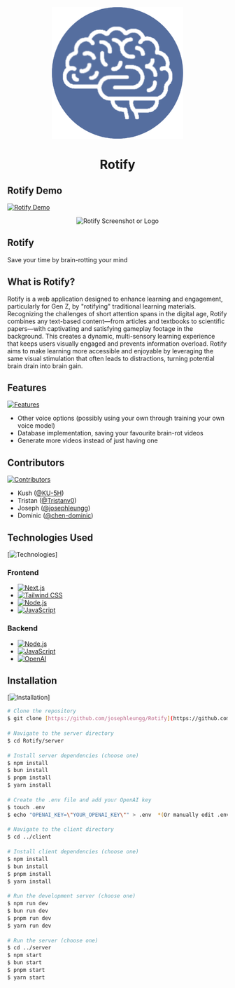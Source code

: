 <div align="center">
  <img src="https://github.com/josephleungg/Rotify/blob/main/client/public/rotify-logo.png?raw=true" alt="drawing" width="300"/>
  <h1>Rotify</h1>
</div>

## Rotify Demo
[![Rotify Demo](https://img.youtube.com/vi/PjXUOong-DI/0.jpg)](https://www.youtube.com/watch?v=PjXUOong-DI)

<p align="center">
  <img width="800" alt="Rotify Screenshot or Logo" src="https://github.com/user-attachments/assets/f9e626dd-5323-4e58-9741-8848bcbb3bbb" />
</p>

<p align="center">
  <h2>Rotify</h2>
  <p>Save your time by brain-rotting your mind</p>
</p>

## What is Rotify?

Rotify is a web application designed to enhance learning and engagement, particularly for Gen Z, by "rotifying" traditional learning materials. Recognizing the challenges of short attention spans in the digital age, Rotify combines any text-based content—from articles and textbooks to scientific papers—with captivating and satisfying gameplay footage in the background. This creates a dynamic, multi-sensory learning experience that keeps users visually engaged and prevents information overload. Rotify aims to make learning more accessible and enjoyable by leveraging the same visual stimulation that often leads to distractions, turning potential brain drain into brain gain.

## Features

[![Features](https://img.shields.io/badge/Features-green)](YourFeaturesListLink)

*   Other voice options (possibly using your own through training your own voice model)
*   Database implementation, saving your favourite brain-rot videos
*   Generate more videos instead of just having one

## Contributors

[![Contributors](https://img.shields.io/badge/Contributors-brown)](YourContributorsLink)

*   Kush ([@KU-5H](https://github.com/KU-5H))
*   Tristan ([@Tristanv0](https://github.com/Tristanv0))
*   Joseph ([@josephleungg](https://github.com/josephleungg))
*   Dominic ([@chen-dominic](https://github.com/chen-dominic))

## Technologies Used

[![Technologies](https://img.shields.io/badge/Technologies-blue)]

### Frontend

*   [![Next.js](https://img.shields.io/badge/Next.js-black?style=for-the-badge&logo=next.js&logoColor=white)](https://nextjs.org/)
*   [![Tailwind CSS](https://img.shields.io/badge/tailwindcss-%2338B2AC.svg?style=for-the-badge&logo=tailwind-css&logoColor=white)](https://tailwindcss.com/)
*   [![Node.js](https://img.shields.io/badge/node.js-6DA55F?style=for-the-badge&logo=node.js&logoColor=white)](https://nodejs.org/en)
*   [![JavaScript](https://img.shields.io/badge/javascript-%23323330.svg?style=for-the-badge&logo=javascript&logoColor=%23F7DF1E)](https://developer.mozilla.org/en-US/docs/Web/JavaScript)

### Backend

*   [![Node.js](https://img.shields.io/badge/node.js-6DA55F?style=for-the-badge&logo=node.js&logoColor=white)](https://nodejs.org/en)
*   [![JavaScript](https://img.shields.io/badge/javascript-%23323330.svg?style=for-the-badge&logo=javascript&logoColor=%23F7DF1E)](https://developer.mozilla.org/en-US/docs/Web/JavaScript)
*   [![OpenAI](https://img.shields.io/badge/openAI-74aa9c?style=for-the-badge&logo=openai&logoColor=white)](https://openai.com/)

## Installation

[![Installation](https://img.shields.io/badge/Installation-purple)]

```bash
# Clone the repository
$ git clone [https://github.com/josephleungg/Rotify](https://github.com/josephleungg/Rotify)

# Navigate to the server directory
$ cd Rotify/server

# Install server dependencies (choose one)
$ npm install
$ bun install
$ pnpm install
$ yarn install

# Create the .env file and add your OpenAI key
$ touch .env
$ echo "OPENAI_KEY=\"YOUR_OPENAI_KEY\"" > .env  *(Or manually edit .env)*

# Navigate to the client directory
$ cd ../client

# Install client dependencies (choose one)
$ npm install
$ bun install
$ pnpm install
$ yarn install

# Run the development server (choose one)
$ npm run dev
$ bun run dev
$ pnpm run dev
$ yarn run dev

# Run the server (choose one)
$ cd ../server
$ npm start
$ bun start
$ pnpm start
$ yarn start
